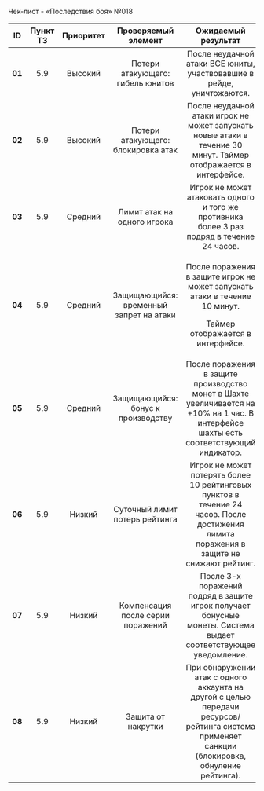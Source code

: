﻿Чек-лист - «Последствия боя» №018

|**ID**|**Пункт ТЗ**|**Приоритет**|**Проверяемый элемент**|**Ожидаемый результат**|**Статус**|**Примечания**|
| :-: | :-: | :-: | :-: | :-: | :-: | :-: |
|**01**|5\.9|Высокий|Потери атакующего: гибель юнитов|После неудачной атаки ВСЕ юниты, участвовавшие в рейде, уничтожаются.|||
|**02**|5\.9|Высокий|Потери атакующего: блокировка атак|После неудачной атаки игрок не может запускать новые атаки в течение 30 минут. Таймер отображается в интерфейсе.|||
|**03**|5\.9|Средний|Лимит атак на одного игрока|Игрок не может атаковать одного и того же противника более 3 раз подряд в течение 24 часов.|||
|**04**|5\.9|Средний|Защищающийся: временный запрет на атаки|<p>После поражения в защите игрок не может запускать атаки в течение 10 минут. </p><p>Таймер отображается в интерфейсе.</p>|||
|**05**|5\.9|Средний|Защищающийся: бонус к производству|После поражения в защите производство монет в Шахте увеличивается на +10% на 1 час. В интерфейсе шахты есть соответствующий индикатор.|||
|**06**|5\.9|Низкий|Суточный лимит потерь рейтинга|Игрок не может потерять более 10 рейтинговых пунктов в течение 24 часов. После достижения лимита поражения в защите не снижают рейтинг.|||
|**07**|5\.9|Низкий|Компенсация после серии поражений|После 3-х поражений подряд в защите игрок получает бонусные монеты. Система выдает соответствующее уведомление.|||
|**08**|5\.9|Низкий|Защита от накрутки|При обнаружении атак с одного аккаунта на другой с целью передачи ресурсов/рейтинга система применяет санкции (блокировка, обнуление рейтинга).|||

